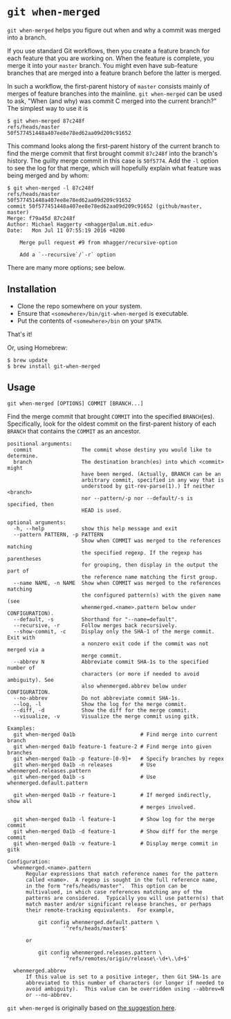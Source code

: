 # `git when-merged`

`git when-merged` helps you figure out when and why a commit was merged into a branch.

If you use standard Git workflows, then you create a feature branch for each feature that you are working on. When the feature is complete, you merge it into your `master` branch. You might even have sub-feature branches that are merged into a feature branch before the latter is merged.

In such a workflow, the first-parent history of `master` consists mainly of merges of feature branches into the mainline. `git when-merged` can be used to ask, "When (and why) was commit C merged into the current branch?" The simplest way to use it is

```ShellSession
$ git when-merged 87c248f
refs/heads/master                      50f577451448a407ee8e78ed62aa09d209c91652
```

This command looks along the first-parent history of the current branch to find the merge commit that first brought commit `87c248f` into the branch's history. The guilty merge commit in this case is `50f5774`. Add the `-l` option to see the log for that merge, which will hopefully explain what feature was being merged and by whom:

```ShellSession
$ git when-merged -l 87c248f
refs/heads/master                      50f577451448a407ee8e78ed62aa09d209c91652
commit 50f577451448a407ee8e78ed62aa09d209c91652 (github/master, master)
Merge: f79a45d 87c248f
Author: Michael Haggerty <mhagger@alum.mit.edu>
Date:   Mon Jul 11 07:55:19 2016 +0200

    Merge pull request #9 from mhagger/recursive-option

    Add a `--recursive`/`-r` option
```

There are many more options; see below.


## Installation

* Clone the repo somewhere on your system.
* Ensure that `<somewhere>/bin/git-when-merged` is executable.
* Put the contents of `<somewhere>/bin` on your `$PATH`.

That's it!

Or, using Homebrew:

```ShellSession
$ brew update
$ brew install git-when-merged
```


## Usage

    git when-merged [OPTIONS] COMMIT [BRANCH...]

Find the merge commit that brought `COMMIT` into the specified `BRANCH`(es). Specifically, look for the oldest commit on the first-parent history of each `BRANCH` that contains the `COMMIT` as an ancestor.

```
positional arguments:
  commit                The commit whose destiny you would like to determine.
  branch                The destination branch(es) into which <commit> might
                        have been merged. (Actually, BRANCH can be an
                        arbitrary commit, specified in any way that is
                        understood by git-rev-parse(1).) If neither <branch>
                        nor --pattern/-p nor --default/-s is specified, then
                        HEAD is used.

optional arguments:
  -h, --help            show this help message and exit
  --pattern PATTERN, -p PATTERN
                        Show when COMMIT was merged to the references matching
                        the specified regexp. If the regexp has parentheses
                        for grouping, then display in the output the part of
                        the reference name matching the first group.
  --name NAME, -n NAME  Show when COMMIT was merged to the references matching
                        the configured pattern(s) with the given name (see
                        whenmerged.<name>.pattern below under CONFIGURATION).
  --default, -s         Shorthand for "--name=default".
  --recursive, -r       Follow merges back recursively.
  --show-commit, -c     Display only the SHA-1 of the merge commit. Exit with
                        a nonzero exit code if the commit was not merged via a
                        merge commit.
  --abbrev N            Abbreviate commit SHA-1s to the specified number of
                        characters (or more if needed to avoid ambiguity). See
                        also whenmerged.abbrev below under CONFIGURATION.
  --no-abbrev           Do not abbreviate commit SHA-1s.
  --log, -l             Show the log for the merge commit.
  --diff, -d            Show the diff for the merge commit.
  --visualize, -v       Visualize the merge commit using gitk.

Examples:
  git when-merged 0a1b                     # Find merge into current branch
  git when-merged 0a1b feature-1 feature-2 # Find merge into given branches
  git when-merged 0a1b -p feature-[0-9]+   # Specify branches by regex
  git when-merged 0a1b -n releases         # Use whenmerged.releases.pattern
  git when-merged 0a1b -s                  # Use whenmerged.default.pattern

  git when-merged 0a1b -r feature-1        # If merged indirectly, show all
                                           # merges involved.

  git when-merged 0a1b -l feature-1        # Show log for the merge commit
  git when-merged 0a1b -d feature-1        # Show diff for the merge commit
  git when-merged 0a1b -v feature-1        # Display merge commit in gitk

Configuration:
  whenmerged.<name>.pattern
      Regular expressions that match reference names for the pattern
      called <name>.  A regexp is sought in the full reference name,
      in the form "refs/heads/master".  This option can be
      multivalued, in which case references matching any of the
      patterns are considered.  Typically you will use pattern(s) that
      match master and/or significant release branches, or perhaps
      their remote-tracking equivalents.  For example,

          git config whenmerged.default.pattern \
                  '^refs/heads/master$'

      or

          git config whenmerged.releases.pattern \
                  '^refs/remotes/origin/release\-\d+\.\d+$'

  whenmerged.abbrev
      If this value is set to a positive integer, then Git SHA-1s are
      abbreviated to this number of characters (or longer if needed to
      avoid ambiguity).  This value can be overridden using --abbrev=N
      or --no-abbrev.
```

`git when-merged` is originally based on [the suggestion here](http://stackoverflow.com/questions/8475448/find-merge-commit-which-include-a-specific-commit).

